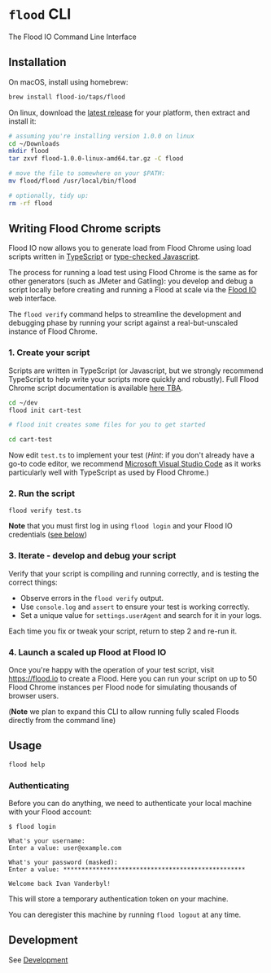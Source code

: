 # `flood` CLI

The Flood IO Command Line Interface

## Installation

On macOS, install using homebrew:
```bash
brew install flood-io/taps/flood
```

On linux, download the [latest release](https://github.com/flood-io/cli/releases/latest) for your platform, then extract and install it:
```bash
# assuming you're installing version 1.0.0 on linux
cd ~/Downloads
mkdir flood
tar zxvf flood-1.0.0-linux-amd64.tar.gz -C flood

# move the file to somewhere on your $PATH:
mv flood/flood /usr/local/bin/flood

# optionally, tidy up:
rm -rf flood
```

## Writing Flood Chrome scripts

Flood IO now allows you to generate load from Flood Chrome using load scripts written in [TypeScript](https://www.typescriptlang.org) or 
[type-checked Javascript](https://www.typescriptlang.org/docs/handbook/type-checking-javascript-files.html).

The process for running a load test using Flood Chrome is the same as for other generators (such as JMeter and Gatling):
you develop and debug a script locally before creating and running a Flood at scale via the [Flood IO](https://flood.io) web interface.

The `flood verify` command helps to streamline the development and debugging phase by running your script against a 
real-but-unscaled instance of Flood Chrome.

### 1. Create your script
Scripts are written in TypeScript (or Javascript, but we strongly recommend TypeScript to help write your scripts more quickly and robustly).
Full Flood Chrome script documentation is available [here TBA](http://help.flood.io/).

```bash
cd ~/dev
flood init cart-test

# flood init creates some files for you to get started

cd cart-test
```

Now edit `test.ts` to implement your test (*Hint*: if you don't already have a go-to code editor, we recommend [Microsoft Visual Studio Code](https://code.visualstudio.com/) as it works
particularly well with TypeScript as used by Flood Chrome.)

### 2. Run the script
```bash
flood verify test.ts
```

**Note** that you must first log in using `flood login` and your Flood IO credentials ([see below](#authenticating))

### 3. Iterate - develop and debug your script

Verify that your script is compiling and running correctly, and is testing the correct things:

- Observe errors in the `flood verify` output.
- Use `console.log` and `assert` to ensure your test is working correctly.
- Set a unique value for `settings.userAgent` and search for it in your logs.

Each time you fix or tweak your script, return to step 2 and re-run it.

### 4. Launch a scaled up Flood at Flood IO

Once you're happy with the operation of your test script, visit https://flood.io to create a Flood.
Here you can run your script on up to 50 Flood Chrome instances per Flood node for simulating thousands of browser users.

(**Note** we plan to expand this CLI to allow running fully scaled Floods directly from the command line)

## Usage

```bash
flood help
```

### Authenticating

Before you can do anything, we need to authenticate your local machine with your
Flood account:

    $ flood login

    What's your username:
    Enter a value: user@example.com

    What's your password (masked):
    Enter a value: **************************************************

    Welcome back Ivan Vanderbyl!

This will store a temporary authentication token on your machine.

You can deregister this machine by running `flood logout` at any time.

## Development

See [Development](DEVELOPMENT.md)
